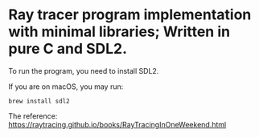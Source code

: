 # Ray tracer program implementation with minimal libraries; Written in pure C and SDL2.

To run the program, you need to install SDL2.

If you are on macOS, you may run:
```
brew install sdl2
```
The reference: https://raytracing.github.io/books/RayTracingInOneWeekend.html
